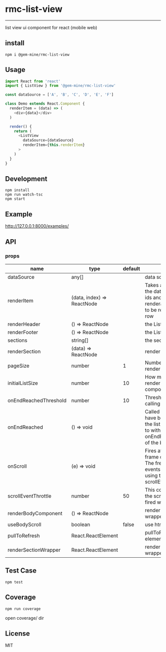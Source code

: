 # rmc-list-view
---

list view ui component for react (mobile web)

## install
```
npm i @gem-mine/rmc-list-view
```

## Usage

```js
import React from 'react'
import { ListView } from '@gem-mine/rmc-list-view'

const dataSource = ['A', 'B', 'C', 'D', 'E', 'F']

class Demo extends React.Component {
  renderItem = (data) => (
    <div>{data}</div>
  )

  render() {
    return (
      <ListView
        dataSource={dataSource}
        renderItem={this.renderItem}
      >
    )
  }
}
```

## Development

```
npm install
npm run watch-tsc
npm start
```

## Example

http://127.0.0.1:8000/examples/

## API

### props

<table class="table table-bordered table-striped">
    <thead>
    <tr>
        <th style="width: 100px;">name</th>
        <th style="width: 50px;">type</th>
        <th style="width: 50px;">default</th>
        <th>description</th>
    </tr>
    </thead>
    <tbody>
        <tr>
          <td>dataSource</td>
          <td>any[]</td>
          <td></td>
          <td>data source</td>
        </tr>
        <tr>
          <td>renderItem</td>
          <td>(data, index) => ReactNode</td>
          <td></td>
          <td>Takes a data entry from the data source and its ids and should return a renderable component to be rendered as the row</td>
        </tr>
        <tr>
          <td>renderHeader</td>
          <td>() => ReactNode</td>
          <td></td>
          <td>the ListView header</td>
        </tr>
        <tr>
          <td>renderFooter</td>
          <td>() => ReactNode</td>
          <td></td>
          <td>the ListView footer</td>
        </tr>
        <tr>
          <td>sections</td>
          <td>string[]</td>
          <td></td>
          <td>the section data</td>
        </tr>
        <tr>
          <td>renderSection</td>
          <td>(data) => ReactNode</td>
          <td></td>
          <td>render section</td>
        </tr>
        <tr>
          <td>pageSize</td>
          <td>number</td>
          <td>1</td>
          <td>Number of rows to render per loop</td>
        </tr>
        <tr>
          <td>initialListSize</td>
          <td>number</td>
          <td>10</td>
          <td>How many rows to render on initial component mount</td>
        </tr>
        <tr>
          <td>onEndReachedThreshold</td>
          <td>number</td>
          <td>10</td>
          <td>Threshold in pixels for calling onEndReached</td>
        </tr>
        <tr>
          <td>onEndReached</td>
          <td>() => void</td>
          <td></td>
          <td>Called when all rows have been rendered and the list has been scrolled to within onEndReachedThreshold of the bottom</td>
        </tr>
        <tr>
          <td>onScroll</td>
          <td>(e) => void</td>
          <td></td>
          <td>Fires at most once per frame during scrolling. The frequency of the events can be controlled using the scrollEventThrottle prop</td>
        </tr>
        <tr>
          <td>scrollEventThrottle</td>
          <td>number</td>
          <td>50</td>
          <td>This controls how often the scroll event will be fired while scrolling</td>
        </tr>
        <tr>
          <td>renderBodyComponent</td>
          <td>() => ReactNode</td>
          <td></td>
          <td>render listview body wrapper component</td>
        </tr>
        <tr>
          <td>useBodyScroll</td>
          <td>boolean</td>
          <td>false</td>
          <td>use html body scroll</td>
        </tr>
        <tr>
          <td>pullToRefresh</td>
          <td>React.ReactElement</td>
          <td></td>
          <td>pullToRefresh container element </td>
        </tr>
        <tr>
          <td>renderSectionWrapper</td>
          <td>React.ReactElement</td>
          <td></td>
          <td>render listview section wrapper component</td>
        </tr>
    </tbody>
</table>

## Test Case

```
npm test
```

## Coverage

```
npm run coverage
```

open coverage/ dir

## License

MIT
